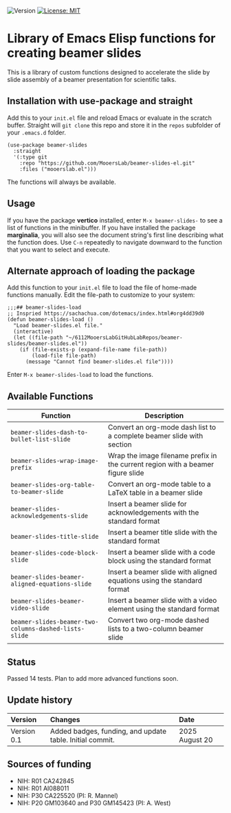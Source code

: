 ![Version](https://img.shields.io/static/v1?label=beamer-slides-el&message=0.7&color=brightcolor)
[![License: MIT](https://img.shields.io/badge/License-MIT-blue.svg)](https://opensource.org/licenses/MIT)
# Library of Emacs Elisp functions for creating beamer slides
This is a library of custom functions designed to accelerate the slide by slide assembly of a beamer presentation for scientific talks.
## Installation with use-package and straight
Add this to your `init.el` file and reload Emacs or evaluate in the scratch buffer.
Straight will `git clone` this repo and store it in the `repos` subfolder of your `.emacs.d` folder.
```elisp
(use-package beamer-slides
  :straight
  '(:type git
    :repo "https://github.com/MooersLab/beamer-slides-el.git"
    :files ("mooerslab.el")))
```
The functions will always be available.
## Usage
If you have the package **vertico** installed, enter `M-x beamer-slides-` to see a list of functions in the minibuffer.
If you have installed the package **marginalia**, you will also see the document string's first line describing what the function does.
Use `C-n` repeatedly to navigate downward to the function that you want to select and execute.
## Alternate approach of loading the package
Add this function to your `init.el` file to load the file of home-made functions manually.
Edit the file-path to customize to your system:
```elisp
;;;## beamer-slides-load
;; Inspried https://sachachua.com/dotemacs/index.html#org4dd39d0
(defun beamer-slides-load ()
  "Load beamer-slides.el file."
  (interactive)
  (let ((file-path "~/6112MooersLabGitHubLabRepos/beamer-slides/beamer-slides.el"))
    (if (file-exists-p (expand-file-name file-path))
        (load-file file-path)
      (message "Cannot find beamer-slides.el file"))))
```
Enter `M-x beamer-slides-load` to load the functions.

## Available Functions

| Function | Description |
|----------|-------------|
| `beamer-slides-dash-to-bullet-list-slide` | Convert an org-mode dash list to a complete beamer slide with section |
| `beamer-slides-wrap-image-prefix` | Wrap the image filename prefix in the current region with a beamer figure slide |
| `beamer-slides-org-table-to-beamer-slide` | Convert an org-mode table to a LaTeX table in a beamer slide |
| `beamer-slides-acknowledgements-slide` | Insert a beamer slide for acknowledgements with the standard format |
| `beamer-slides-title-slide` | Insert a beamer title slide with the standard format |
| `beamer-slides-code-block-slide` | Insert a beamer slide with a code block using the standard format |
| `beamer-slides-beamer-aligned-equations-slide` | Insert a beamer slide with aligned equations using the standard format |
| `beamer-slides-beamer-video-slide` | Insert a beamer slide with a video element using the standard format |
| `beamer-slides-beamer-two-columns-dashed-lists-slide` | Convert two org-mode dashed lists to a two-column beamer slide |

## Status
Passed 14 tests. Plan to add more advanced functions soon.
## Update history
|Version      | Changes                                                                                                                                  | Date                |
|:------------|:-----------------------------------------------------------------------------------------------------------------------------------------|:--------------------|
| Version 0.1 |   Added badges, funding, and update table. Initial commit.                                                                              | 2025 August 20   |
## Sources of funding
- NIH: R01 CA242845
- NIH: R01 AI088011
- NIH: P30 CA225520 (PI: R. Mannel)
- NIH: P20 GM103640 and P30 GM145423 (PI: A. West)
